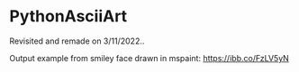 # PythonAsciiArt

Revisited and remade on 3/11/2022..

Output example from smiley face drawn in mspaint: https://ibb.co/FzLV5yN
